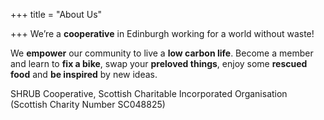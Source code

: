 +++
title = "About Us"

+++
We’re a **cooperative** in Edinburgh working for a world without waste!

We **empower** our community to live a **low carbon life**. Become a member and learn to **fix a bike**, swap your **preloved things**, enjoy some **rescued food** and **be inspired** by new ideas.

SHRUB Cooperative, Scottish Charitable Incorporated Organisation  
(Scottish Charity Number SC048825)